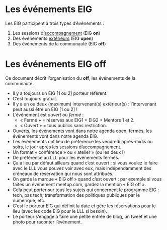 # Les événements EIG

Les EIG participent à trois types d’événements :

1.  Les sessions d’[accompagnement](accompagnement.md) (EIG **on**)
2.  Des événements [extérieurs](index.md) (EIG **open**)
3.  Des événements de la communauté (EIG **off**)


# Les événements EIG off

Ce document décrit l’organisation du **off**, les événements de la communauté.

-   Il y a toujours un EIG [1 ou 2] porteur référent.
-   C’est toujours gratuit.
-   Il y a un ou deux (maximum) intervenant(s) extérieur(s) : l’intervenant peut aussi être un EIG [1 ou 2] !
-   L’événement est *ouvert* ou *fermé* :
    -   « Fermé » = réservés aux EIG1 + EIG2 + Mentors 1 et 2.
    -   « Ouvert » = tous publics sans restriction.
-   Ouverts, les événements vont dans notre agenda open, fermés, les événements vont dans notre agenda EIG.
-   Les événements ont lieu de préférence les vendredi après-midis ou soirs, le jour après les sessions d’accompagnement.
-   Un format « conférence » ou « atelier » (ou les deux !)
-   De préférence au LLL pour les événements fermés.
-   Ça a lieu par défaut ailleurs quand c’est ouvert : si vous voulez le faire avec le LLL vous pouvez voir avec eux, mais indépendamment des créneaux de réservation qui nous sont attribués.
-   On garde la marque « EIG off » quand c’est ouvert : par exemple si vous faites un événement meetup.com, gardez la mention « EIG off ».
-   Cela peut porter sur tous les sujets qui concernent le programme EIG : tech, pas tech, transformation des politiques publiques par le numérique, etc.
-   C’est le porteur EIG qui définit la date et gère les réservations pour le lieu (avec les code EIG pour le LLL si besoin).
-   Le porteur s’engage à faire une petite entrée de blog, un tweet et une photo pour raconter l’événement.

